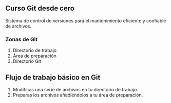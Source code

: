 ## Curso Git desde cero
Sistema de control de versiones para el mantenimiento eficiente y confiable de archivos.

### Zonas de Git
1. Directorio de trabajo
2. Área de preparación
3. Directorio Git

## Flujo de trabajo básico en Git

1. Modificas una serie de archivos en tu directorio de trabajo.
2. Preparas los archivos añadiéndolos a tu área de preparación.